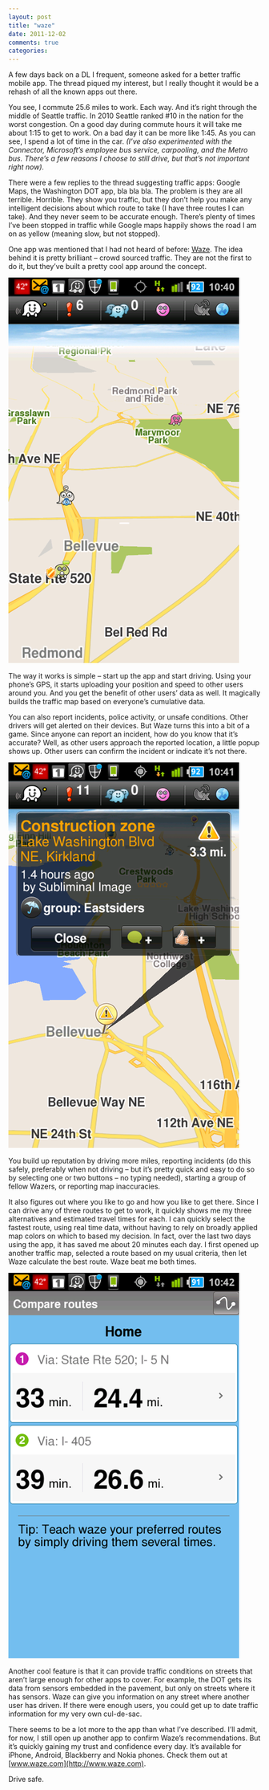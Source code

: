 ```yaml
---
layout: post
title: "waze"
date: 2011-12-02
comments: true
categories: 
---
```


A few days back on a DL I frequent, someone asked for a better traffic mobile app. The thread piqued my interest, but I really thought it would be a rehash of all the known apps out there.

You see, I commute 25.6 miles to work. Each way. And it’s right through the middle of Seattle traffic. In 2010 Seattle ranked #10 in the nation for the worst congestion. On a good day during commute hours it will take me about 1:15 to get to work. On a bad day it can be more like 1:45. As you can see, I spend a lot of time in the car. *(I’ve also experimented with the Connector, Microsoft’s employee bus service, carpooling, and the Metro bus. There’s a few reasons I choose to still drive, but that’s not important right now).*

There were a few replies to the thread suggesting traffic apps: Google Maps, the Washington DOT app, bla bla bla. The problem is they are all terrible. Horrible. They show you traffic, but they don’t help you make any intelligent decisions about which route to take (I have three routes I can take). And they never seem to be accurate enough. There’s plenty of times I’ve been stopped in traffic while Google maps happily shows the road I am on as yellow (meaning slow, but not stopped).

One app was mentioned that I had not heard of before: [Waze](http://www.waze.com). The idea behind it is pretty brilliant – crowd sourced traffic. They are not the first to do it, but they’ve built a pretty cool app around the concept. 

![](/images/posts/waze/1.png)
<!--more-->
The way it works is simple – start up the app and start driving. Using your phone’s GPS, it starts uploading your position and speed to other users around you. And you get the benefit of other users’ data as well. It magically builds the traffic map based on everyone’s cumulative data.

You can also report incidents, police activity, or unsafe conditions. Other drivers will get alerted on their devices. But Waze turns this into a bit of a game. Since anyone can report an incident, how do you know that it’s accurate? Well, as other users approach the reported location, a little popup shows up. Other users can confirm the incident or indicate it’s not there. 

![](/images/posts/waze/2.png)

You build up reputation by driving more miles, reporting incidents (do this safely, preferably when not driving – but it’s pretty quick and easy to do so by selecting one or two buttons – no typing needed), starting a group of fellow Wazers, or reporting map inaccuracies. 

It also figures out where you like to go and how you like to get there. Since I can drive any of three routes to get to work, it quickly shows me my three alternatives and estimated travel times for each. I can quickly select the fastest route, using real time data, without having to rely on broadly applied map colors on which to based my decision. In fact, over the last two days using the app, it has saved me about 20 minutes each day. I first opened up another traffic map, selected a route based on my usual criteria, then let Waze calculate the best route. Waze beat me both times.

![](/images/posts/waze/3.png)

Another cool feature is that it can provide traffic conditions on streets that aren’t large enough for other apps to cover. For example, the DOT gets its data from sensors embedded in the pavement, but only on streets where it has sensors. Waze can give you information on any street where another user has driven. If there were enough users, you could get up to date traffic information for my very own cul-de-sac.

There seems to be a lot more to the app than what I’ve described. I’ll admit, for now, I still open up another app to confirm Waze’s recommendations. But it’s quickly gaining my trust and confidence every day. It’s available for iPhone, Android, Blackberry and Nokia phones. Check them out at [www.waze.com](http://www.waze.com). 

Drive safe.